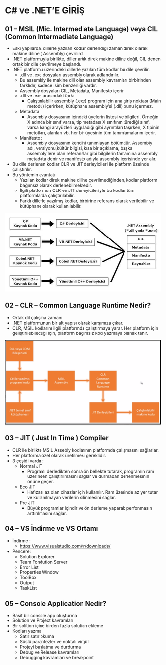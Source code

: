 # C# ve .NET’E GİRİŞ

## 01 – MSIL (Mic. Intermediate Language) veya CIL (Common Intermadiate Language)

- Eski yapılarda, dillerle yazılan kodlar derlendiği zaman direk olarak makine diline ( Assembly) çevrilirdi.
- .NET platformuyla birlikte, diller artık direk makine diline değil, CIL denen ortak bir dile çevrilmeye başlandı.
- .NET platformu üzerindeki dillerle yazılan tüm kodlar bu dile çevrilir.
    - .dll ve .exe dosyaları assembly olarak adlandırılır.
    - Bu assembly ile makine dili olan assembly kavramları birbirinden farklıdır, sadece isim benzerliği vardır.
    - Assembly dosyaları CIL, Metadata, Manifesto içerir.
    - .dll ve .exe arasındaki fark:
        - Çalıştırılabilir assembly (.exe) program için ana giriş noktası (Main metodu) içerirken, kütüphane assembly’si (.dll) bunu içermez.
    - Metadata :
        - Assembly dosyasının içindeki üyelerin listesi ve bilgileri. Örneğin X adında bir sınıf varsa, tip metadası X sınıfının türediği sınıf, varsa hangi arayüzleri uyguladığı gibi ayrıntıları taşırken, X tipinin metotları, alanları vb. her bir üyesinin tüm tanımlamalarını içerir.
    - Manifesto :
        - Assembly dosyasının kendini tanımlayan bölümdür. Assembly adı, versiyonu,kültür bilgisi, kısa bir açıklama, başka assembly’lere olan referanslar gibi bilgilerin tamamına assembly metadata denir ve manifesto adıyla assembly içerisinde yer alır.
- Bu dile derlenen kodlar CLR ve JIT derleyicileri ile platform üzeinde çalıştırılır.
- Bu yöntemin avantajı
    - Yazılan kodlar direk makine diline çevrilmediğinden, kodlar platform bağımsız olarak derlenebilmektedir.
    - İlgili platformun CLR ve JIT derleyicileriyle bu kodlar tüm platformlarda çalıştırılabilir.
    - Farklı dillerle yazılmış kodlar, birbirine referans olarak verilebilir ve kütüphane olarak kullanılabilir.

![.NET Yapısı](assets/01.jpg)

## 02 – CLR – Common Language Runtime Nedir?
- Ortak dil çalışma zamanı
- .NET platformunun bir alt yapısı olarak karşımıza çıkar.
- CLR, MSIL kodlarını ilgili platformda çalıştırmaya yarar. Her platform için geliştirilebileceği için, platform bağımsız kod yazmaya olanak tanır.

![](assets/02.PNG)

## 03 – JIT ( Just In Time ) Compiler
- CLR ile birlikte MSIL Assebly kodlarının platformda çalışmasını sağlarlar.
- Her platforma özel olarak üretilmesi gereklidir. 
- 3 çeşidi vardır : 
    - Normal JIT
        - Programı derledikten sonra ön bellekte tutarak, programın ram üzerinden çalıştırılmasını sağlar ve durmadan derlenmesinin önüne geçer.
    - Eco JIT
        - Hafızası az olan cihazlar için kullanılır. Ram üzerinde az yer tutar ve kullanılmayan verilerin silinmesini sağlar.
    - Pre JIT
        - Büyük programlar içindir ve ön derleme yaparak perfonmasın arttırılmasını sağlar.

## 04 – VS İndirme ve VS Ortamı
- İndirme :
    - https://www.visualstudio.com/tr/downloads/
- Pencere:
    - Solution Explorer
    - Team Fondution Server
    - Error List
    - Properties Window
    - ToolBox
    - Output
    - TaskList

## 05 – Console Application Nedir?
- Basit bir console app oluşturma
- Solution ve Project kavramları
- Bir solition içine birden fazla solution ekleme
- Kodları yazma 
    - Satır satır okuma
    - Süslü parantezler ve noktalı virgül
    - Projeyi başlatma ve durdurma
    - Debug ve Release kavramları
    - Debugging kavramları ve breakpoint
